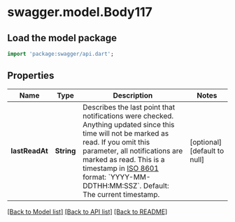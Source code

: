 # swagger.model.Body117

## Load the model package
```dart
import 'package:swagger/api.dart';
```

## Properties
Name | Type | Description | Notes
------------ | ------------- | ------------- | -------------
**lastReadAt** | **String** | Describes the last point that notifications were checked. Anything updated since this time will not be marked as read. If you omit this parameter, all notifications are marked as read. This is a timestamp in [ISO 8601](https://en.wikipedia.org/wiki/ISO_8601) format: &#x60;YYYY-MM-DDTHH:MM:SSZ&#x60;. Default: The current timestamp. | [optional] [default to null]

[[Back to Model list]](../README.md#documentation-for-models) [[Back to API list]](../README.md#documentation-for-api-endpoints) [[Back to README]](../README.md)

